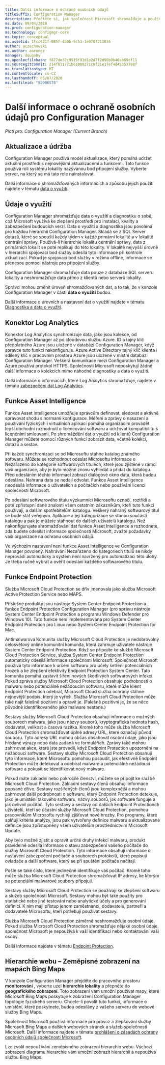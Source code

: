 ```yaml
---
title: Další informace o ochraně osobních údajů
titleSuffix: Configuration Manager
description: Přečtěte si, jak společnost Microsoft shromažďuje a používá data z Configuration Manager.
ms.date: 09/04/2018
ms.prod: configuration-manager
ms.technology: configmgr-core
ms.topic: conceptual
ms.assetid: 1fcc921f-085f-4b0b-9c53-1e0707211076
author: aczechowski
ms.author: aaroncz
manager: dougeby
ms.openlocfilehash: f877de32c9915f91d1e2d7f2d90b9b40ab69df11
ms.sourcegitcommit: 214fb11771b61008271c6f21e17ef4d45353788f
ms.translationtype: MT
ms.contentlocale: cs-CZ
ms.lasthandoff: 05/07/2020
ms.locfileid: "82906578"
---
```

# <a name="additional-information-about-privacy-for-configuration-manager"></a>Další informace o ochraně osobních údajů pro Configuration Manager

*Platí pro: Configuration Manager (Current Branch)*


## <a name="updates-and-servicing"></a>Aktualizace a údržba

Configuration Manager používá model aktualizace, který pomáhá udržet aktuální prostředí s nejnovějšími aktualizacemi a funkcemi. Tato funkce používá roli systému lokality nazývanou bod připojení služby. Vyberte server, na který se má tato role nainstalovat. 

Další informace o shromažďovaných informacích a způsobu jejich použití najdete v tématu [data o využití](#usage-data).



## <a name="usage-data"></a>Údaje o využití

Configuration Manager shromažďuje data o využití a diagnostiku o sobě, což Microsoft využívá ke zlepšení prostředí pro instalaci, kvality a zabezpečení budoucích verzí.
Data o využití a diagnostika jsou povolená pro každou hierarchii Configuration Manager. Skládá se z SQL Server dotazů, které se spouští každý týden v každé primární lokalitě a v lokalitě centrální správy. Používá-li hierarchie lokalitu centrální správy, data z primárních lokalit se poté replikují do této lokality. V lokalitě nejvyšší úrovně v hierarchii spojovací bod služby odesílá tyto informace při kontrole aktualizací. Pokud je spojovací bod služby v režimu offline, informace se přenesou pomocí nástroje pro připojení služby.

Configuration Manager shromažďuje data pouze z databáze SQL serveru lokality a neshromažďuje data přímo z klientů nebo serverů lokality.

Správci mohou změnit úroveň shromažďovaných dat, a to tak, že v konzole Configuration Manager v části **data o využití** budou.

Další informace o úrovních a nastavení dat o využití najdete v tématu [Diagnostika a data o využití](../diagnostics/diagnostics-and-usage-data.md).



## <a name="log-analytics-connector"></a>Konektor Log Analytics

Konektor Log Analytics synchronizuje data, jako jsou kolekce, od Configuration Manager až po cloudovou službu Azure. ID a tajný klíč předplatného Azure jsou uložené v databázi Configuration Manager, když správce tuto funkci nakonfiguruje. Azure Active Directory tajný klíč klienta i sdílený klíč v pracovním prostoru Azure jsou uložené v místní databázi Configuration Manager. Veškerá komunikace mezi Configuration Manager a Azure používá protokol HTTPS. Společnosti Microsoft neposkytují žádné další informace o kolekcích mimo náhodné diagnostiky a data o využití. 

Další informace o informacích, které Log Analytics shromažďuje, najdete v tématu [zabezpečení dat Log Analytics](https://docs.microsoft.com/azure/log-analytics/log-analytics-data-security).



## <a name="asset-intelligence"></a>Funkce Asset Intelligence

Funkce Asset Intelligence umožňuje správcům definovat, sledovat a aktivně spravovat shodu s normami konfigurace. Měření a zprávy o nasazení a používání fyzických i virtuálních aplikací pomáhá organizacím provádět lepší obchodní rozhodnutí o licencování softwaru a udržovat kompatibilitu s licenčními smlouvami. Po shromáždění dat o využití od klientů Configuration Manager můžete pomocí různých funkcí zobrazit data, včetně kolekcí, dotazů a sestav.

Při každé synchronizaci se od Microsoftu stáhne katalog známého softwaru. Můžete se rozhodnout odeslat Microsoftu informace o Nezařazeno do kategorie softwarových titulech, které jsou zjištěné v rámci vaší organizace, aby je bylo možné znovu vyhledat a přidat do katalogu. Před odesláním těchto informací zobrazí dialogové okno data, která budou odeslána. Nahraná data se nedají odvolat. Funkce Asset Intelligence neodesílá informace o uživatelích a počítačích nebo používání licencí společnosti Microsoft.

Po odeslání softwarového titulu výzkumníci Microsoftu označí, roztřídí a poté zpřístupní dané znalosti všem ostatním zákazníkům, kteří tuto funkci používají, a dalším spotřebitelům katalogu. Veškerý nahraný softwarový titul se bude stát veřejným. Aplikace a její kategorizace se stanou součástí katalogu a pak je můžete stáhnout do dalších uživatelů katalogu. Než nakonfigurujete shromažďování dat funkce Asset Intelligence a rozhodnete, zda budete odesílat informace společnosti Microsoft, zvažte požadavky vaší organizace na ochranu osobních údajů.

Ve výchozím nastavení není funkce Asset Intelligence ve Configuration Manager povolený. Nahrávání Nezařazeno do kategoriech titulů se nikdy neprovádí automaticky a systém není navržený pro automatizaci této úlohy. Je třeba ručně vybrat a ověřit odeslání každého softwarového titulu.



## <a name="endpoint-protection"></a>Funkce Endpoint Protection

Služba Microsoft Cloud Protection se dřív jmenovala jako služba Microsoft Active Protection Service nebo MAPS.

Příslušné produkty jsou nástroje System Center Endpoint Protection a funkce Endpoint Protection Configuration Manager (pro správu nástroje System Center Endpoint Protection a programu Windows Defender pro Windows 10). Tato funkce není implementována pro System Center Endpoint Protection pro Linux nebo System Center Endpoint Protection for Mac.

Antimalwarová Komunita služby Microsoft Cloud Protection je nedobrovolný celosvětový online komunitní komunita, která zahrnuje uživatele nástroje System Center Endpoint Protection. Když se připojíte ke službě Microsoft Cloud Protection Service, služba System Center Endpoint Protection automaticky odesílá informace společnosti Microsoft. Společnost Microsoft používá tyto informace k určení softwaru pro účely šetření potenciálních hrozeb a ke zlepšení efektivity Endpoint Protection System Center. Tato komunita pomáhá zastavit šíření nových škodlivých softwarových infekcí. Pokud zpráva služby Microsoft Cloud Protection obsahuje podrobnosti o malwaru nebo potenciálně nežádoucím softwaru, které může klient Endpoint Protection odebrat, Microsoft Cloud služba ochrany stáhne nejnovější podpis, který je vyřeší. Služba Microsoft Cloud Protection může také najít falešně pozitivní a opravit je. (Falešně pozitivní je, že se něco původně identifikovaného jako malware nestane.) 

Sestavy služby Microsoft Cloud Protection obsahují informace o možných souborech malwaru, jako jsou názvy souborů, kryptografická hodnota hash, dodavatel, velikost a časová razítka. Kromě toho může služba Microsoft Cloud Protection shromažďovat úplné adresy URL, které označují původ souboru. Tyto adresy URL mohou občas obsahovat osobní údaje, jako jsou hledané výrazy nebo data zadaná ve formulářích. Zprávy také mohou zahrnovat akce, které jste provedli, když Endpoint Protection upozorněni na nežádoucí software. Sestavy služby Microsoft Cloud Protection obsahují tyto informace, které Microsoftu pomohou posoudit, jak efektivně Endpoint Protection může detekovat a odebírat malware a potenciálně nežádoucí software a pokusit se identifikovat nový malware.

Pokud máte základní nebo pokročilé členství, můžete se připojit ke službě Microsoft Cloud Protection. Základní sestavy členů obsahují informace popsané dříve. Sestavy rozšířených členů jsou komplexnější a mohou zahrnovat další podrobnosti o softwaru, který Endpoint Protection detekuje, jako je umístění takového softwaru, názvy souborů, jak software funguje a jak ovlivnil počítač. Tyto sestavy a sestavy od dalších Endpoint Protectionch uživatelů, kteří se účastní služby Microsoft Cloud Protection, pomohou pracovníkům Microsoftu rychleji zjišťovat nové hrozby. Pro programy, které splňují kritéria analýzy, jsou pak vytvořeny definice malwaru a aktualizované definice jsou zpřístupněny všem uživatelům prostřednictvím Microsoft Update.

Aby bylo možné zjistit a opravit určité druhy infekcí malwaru, produkt pravidelně odesílá informace o stavu zabezpečení vašeho počítače do služby Microsoft Cloud Protection. Tyto informace obsahují informace o nastavení zabezpečení počítače a souborech protokolů, které popisují ovladače a další software, který se při spuštění počítače načítají.

Pošle se také číslo, které jedinečně identifikuje váš počítač. Kromě toho může služba Microsoft Cloud Protection shromažďovat IP adresy, ke kterým se potenciální malwarové soubory připojují.

Sestavy služby Microsoft Cloud Protection se používají ke zlepšení softwaru a služeb společnosti Microsoft. Sestavy mohou být také použity pro statistické nebo jiné testování nebo analytické účely a pro generování definicí. K nim mají přístup jenom zaměstnanci, dodavatelé, partneři a dodavatelé Microsoftu, kteří potřebují používat sestavy.

Služba Microsoft Cloud Protection záměrně neshromažďuje osobní údaje. Pokud služba Microsoft Cloud Protection shromažďuje nějaké osobní údaje, společnost Microsoft je nepoužívá k vaší identifikaci nebo kontaktování vaší osoby.

Další informace najdete v tématu [Endpoint Protection](../../../protect/deploy-use/endpoint-protection.md).



## <a name="site-hierarchy--geographical-view-with-bing-maps"></a>Hierarchie webu – Zeměpisné zobrazení na mapách Bing Maps

V konzole Configuration Manager přejděte do pracovního prostoru **monitorování** , vyberte uzel **hierarchie lokality** a přepněte do **geografického zobrazení**. Toto zobrazení vám umožní používat mapy, které Microsoft Bing Maps poskytuje k zobrazení Configuration Manager topologie fyzického serveru. Chcete-li povolit tuto funkci, informace o umístění, které poskytnete, budou odesílány z vašeho serveru do webové služby Bing Maps.

Společnost Microsoft používá informace pro provoz a zlepšování služby Microsoft Bing Maps a dalších webových stránek a služeb společnosti Microsoft. Další informace najdete v tématu [prohlášení o zásadách ochrany osobních údajů společnosti Microsoft](https://privacy.microsoft.com/privacystatement).

Lze zvolit nepoužívání zeměpisného zobrazení hierarchie webu. Výchozí zobrazení diagramu hierarchie vám umožní zobrazit hierarchii a nepoužívá službu Bing Maps.
